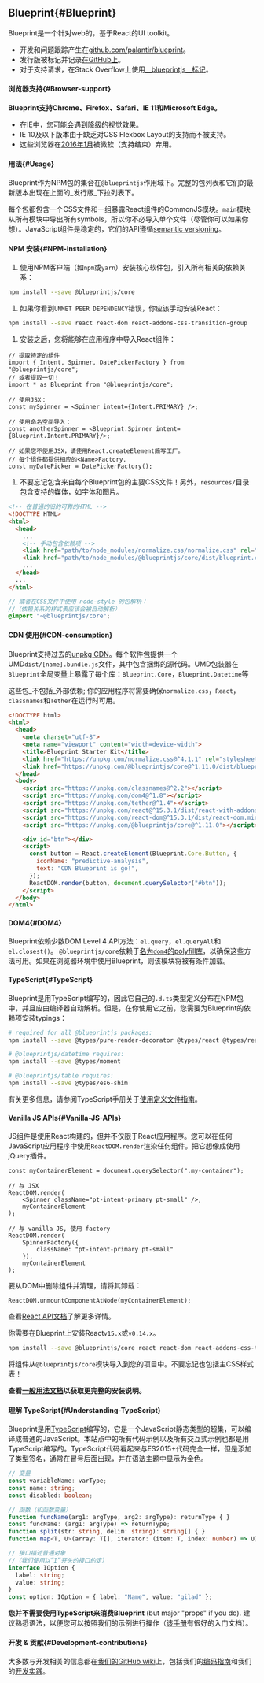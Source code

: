 ## Blueprint{#Blueprint}

Blueprint是一个针对web的，基于React的UI toolkit。
* 开发和问题跟踪产生在[github.com/palantir/blueprint](https://github.com/palantir/blueprint)。
* 发行版被标记并记录[在GitHub上](https://github.com/palantir/blueprint/releases)。
* 对于支持请求，在Stack Overflow上使用[__blueprintjs__标记](http://stackoverflow.com/questions/tagged/blueprintjs)。

#### 浏览器支持{#Browser-support}

**Blueprint支持Chrome、Firefox、Safari、IE 11和Microsoft Edge。**

* 在IE中，您可能会遇到降级的视觉效果。 
* IE 10及以下版本由于缺乏对CSS Flexbox Layout的支持而不被支持。 
* 这些浏览器在[2016年1月](https://www.microsoft.com/en-us/WindowsForBusiness/End-of-IE-support)被微软（支持结束）弃用。

#### 用法{#Usage}

Blueprint作为NPM包的集合在`@blueprintjs`作用域下。完整的包列表和它们的最新版本出现在上面的_发行版_下拉列表下。

每个包都包含一个CSS文件和一组暴露React组件的CommonJS模块。`main`模块从所有模块中导出所有symbols，所以你不必导入单个文件（尽管你可以如果你想）。JavaScript组件是稳定的，它们的API遵循[semantic versioning](http://semver.org/)。

#### NPM 安装{#NPM-installation}

1. 使用NPM客户端（如`npm`或`yarn`）安装核心软件包，引入所有相关的依赖关系：

  ```sh
  npm install --save @blueprintjs/core
  ```

1. 如果你看到`UNMET PEER DEPENDENCY`错误，你应该手动安装React：

  ```sh
  npm install --save react react-dom react-addons-css-transition-group
  ```

1. 安装之后，您将能够在应用程序中导入React组件：

  ```tsx
  // 提取特定的组件
  import { Intent, Spinner, DatePickerFactory } from "@blueprintjs/core";
  // 或者提取一切！
  import * as Blueprint from "@blueprintjs/core";

  // 使用JSX：
  const mySpinner = <Spinner intent={Intent.PRIMARY} />;

  // 使用命名空间导入：
  const anotherSpinner = <Blueprint.Spinner intent={Blueprint.Intent.PRIMARY}/>;

  // 如果您不使用JSX，请使用React.createElement简写工厂。
  // 每个组件都提供相应的<Name>Factory.
  const myDatePicker = DatePickerFactory();
  ```

1. 不要忘记包含来自每个Blueprint包的主要CSS文件！另外，`resources/`目录包含支持的媒体，如字体和图片。

  ```html
  <!-- 在普通的旧的可靠的HTML -->
  <!DOCTYPE HTML>
  <html>
    <head>
      ...
      <!-- 手动包含依赖项 -->
      <link href="path/to/node_modules/normalize.css/normalize.css" rel="stylesheet" />
      <link href="path/to/node_modules/@blueprintjs/core/dist/blueprint.css" rel="stylesheet" />
      ...
    </head>
    ...
  </html>
  ```

  ```css.scss
  // 或者在CSS文件中使用 node-style 的包解析：
  //（依赖关系的样式表应该会被自动解析）
  @import "~@blueprintjs/core";
  ```

#### CDN 使用{#CDN-consumption}

Blueprint支持过去的[unpkg CDN](https://unpkg.com)。每个软件包提供一个UMD`dist/[name].bundle.js`文件，其中包含捆绑的源代码。UMD包装器在`Blueprint`全局变量上暴露了每个库：`Blueprint.Core`，`Blueprint.Datetime`等

这些包_不包括_外部依赖; 你的应用程序将需要确保`normalize.css`，`React`，`classnames`和`Tether`在运行时可用。

```html
<!DOCTYPE html>
<html>
  <head>
    <meta charset="utf-8">
    <meta name="viewport" content="width=device-width">
    <title>Blueprint Starter Kit</title>
    <link href="https://unpkg.com/normalize.css@^4.1.1" rel="stylesheet" />
    <link href="https://unpkg.com/@blueprintjs/core@^1.11.0/dist/blueprint.css" rel="stylesheet" />
  </head>
  <body>
    <script src="https://unpkg.com/classnames@^2.2"></script>
    <script src="https://unpkg.com/dom4@^1.8"></script>
    <script src="https://unpkg.com/tether@^1.4"></script>
    <script src="https://unpkg.com/react@^15.3.1/dist/react-with-addons.min.js"></script>
    <script src="https://unpkg.com/react-dom@^15.3.1/dist/react-dom.min.js"></script>
    <script src="https://unpkg.com/@blueprintjs/core@^1.11.0"></script>

    <div id="btn"></div>
    <script>
      const button = React.createElement(Blueprint.Core.Button, {
        iconName: "predictive-analysis",
        text: "CDN Blueprint is go!",
      });
      ReactDOM.render(button, document.querySelector("#btn"));
    </script>
  </body>
</html>
```

#### DOM4{#DOM4}

Blueprint依赖少数DOM Level 4 API方法：`el.query`，`el.queryAll`和`el.closest()`。 `@blueprintjs/core`依赖于[名为`dom4`的polyfill库][dom4]，以确保这些方法可用。如果在浏览器环境中使用Blueprint，则该模块将被有条件加载。

[dom4]: https://webreflection.github.io/dom4/

#### TypeScript{#TypeScript}

Blueprint是用TypeScript编写的，因此它自己的`.d.ts`类型定义分布在NPM包中，并且应由编译器自动解析。但是，在你使用它之前，您需要为Blueprint的依赖项安装typings：

```sh
# required for all @blueprintjs packages:
npm install --save @types/pure-render-decorator @types/react @types/react-dom @types/react-addons-css-transition-group

# @blueprintjs/datetime requires:
npm install --save @types/moment

# @blueprintjs/table requires:
npm install --save @types/es6-shim
```

有关更多信息，请参阅TypeScript手册关于[使用定义文件指南][handbook]。

[handbook]: https://www.typescriptlang.org/docs/handbook/declaration-files/consumption.html

#### Vanilla JS APIs{#Vanilla-JS-APIs}

JS组件是使用React构建的，但并不仅限于React应用程序。您可以在任何JavaScript应用程序中使用`ReactDOM.render`渲染任何组件。把它想像成使用jQuery插件。

```tsx
const myContainerElement = document.querySelector(".my-container");

// 与 JSX
ReactDOM.render(
    <Spinner className="pt-intent-primary pt-small" />,
    myContainerElement
);

// 与 vanilla JS, 使用 factory
ReactDOM.render(
    SpinnerFactory({
        className: "pt-intent-primary pt-small"
    }),
    myContainerElement
);
```

要从DOM中删除组件并清理，请将其卸载：

```tsx
ReactDOM.unmountComponentAtNode(myContainerElement);
```

查看[React API文档](https://facebook.github.io/react/docs/react-api.html)了解更多详情。

你需要在Blueprint上安装React`v15.x`或`v0.14.x`。

```sh
npm install --save @blueprintjs/core react react-dom react-addons-css-transition-group
```

将组件从`@blueprintjs/core`模块导入到您的项目中。不要忘记也包括主CSS样式表！

**查看[一般用法文档](#blueprint.usage)以获取更完整的安装说明。**

#### 理解 TypeScript{#Understanding-TypeScript}

Blueprint是用[TypeScript](https://www.typescriptlang.org/)编写的，它是一个JavaScript静态类型的超集，可以编译成普通的JavaScript。本站点中的所有代码示例以及所有交互式示例也都是用TypeScript编写的。TypeScript代码看起来与ES2015+代码完全一样，但是添加了类型签名，通常在冒号后面出现，并在语法主题中显示为金色。

```ts
// 变量
const variableName: varType;
const name: string;
const disabled: boolean;

// 函数（和函数变量）
function funcName(arg1: argType, arg2: argType): returnType { }
const funcName: (arg1: argType) => returnType;
function split(str: string, delim: string): string[] { }
function map<T, U>(array: T[], iterator: (item: T, index: number) => U): U[];

// 接口描述普通对象
//（我们使用以“I”开头的接口约定）
interface IOption {
  label: string;
  value: string;
}
const option: IOption = { label: "Name", value: "gilad" };
```

**您并不需要使用TypeScript来消费Blueprint** (but major "props" if you do). 建议熟悉语法，以便您可以按照我们的示例进行操作（[该手册](https://www.typescriptlang.org/docs/handbook/basic-types.html)有很好的入门文档）。

#### 开发 & 贡献{#Development-contributions}

大多数与开发相关的信息都在[我们的GitHub wiki](https://github.com/palantir/blueprint/wiki)上，包括我们的[编码指南](https://github.com/palantir/blueprint/wiki/Coding-guidelines)和我们的[开发实践](https://github.com/palantir/blueprint/wiki/Development-Practices)。
